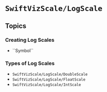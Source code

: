 # ``SwiftVizScale/LogScale``

## Topics

### Creating Log Scales

- <!--@START_MENU_TOKEN@-->``Symbol``<!--@END_MENU_TOKEN@-->

### Types of Log Scales

- ``SwiftVizScale/LogScale/DoubleScale``
- ``SwiftVizScale/LogScale/FloatScale``
- ``SwiftVizScale/LogScale/IntScale``
